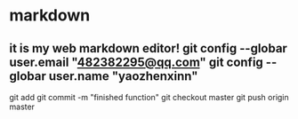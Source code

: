 # markdown
it is my web markdown editor!
git config --globar user.email "482382295@qq.com"
git config --globar user.name "yaozhenxinn"
---

git add
git commit -m "finished function"
git checkout master
git  push origin master